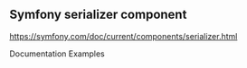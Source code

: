 ## Symfony serializer component
https://symfony.com/doc/current/components/serializer.html

Documentation Examples
 